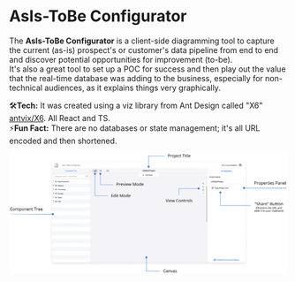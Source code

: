 # AsIs-ToBe Configurator

The **AsIs-ToBe Configurator** is a client-side diagramming tool to capture the current (as-is) prospect's or customer's data pipeline from end to end and discover potential opportunities for improvement (to-be).  
It's also a great tool to set up a POC for success and then play out the value that the real-time database was adding to the business, especially for non-technical audiences, as it explains things very graphically.

🛠️**Tech:** It was created using a viz library from Ant Design called "X6" [antvix/X6](https://github.com/antvis/X6). All React and TS.  
⚡**Fun Fact:** There are no databases or state management; it's all URL encoded and then shortened.

![alt text](https://github.com/asis-tobe/asis-tobe.github.io/blob/main/asistobe_instructions.png?raw=true)

